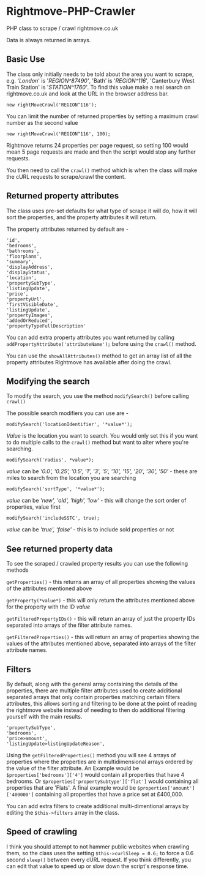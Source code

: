 # Rightmove-PHP-Crawler
PHP class to scrape / crawl rightmove.co.uk

Data is always returned in arrays.
## Basic Use
The class only initially needs to be told about the area you want to scrape, e.g. '*London*' is '*REGION^87490'*, 'Bath' is '*REGION^116*', 'Canterbury West Train Station' is '*STATION^1760'*. To find this value make a real search on rightmove.co.uk and look at the URL in the browser address bar.

    new rightMoveCrawl('REGION^116');

You can limit the number of returned properties by setting a maximum crawl number as the second value

    new rightMoveCrawl('REGION^116', 100);

Rightmove returns 24 properties per page request, so setting 100 would mean 5 page requests are made and then the script would stop any further requests.

You then need to call the `crawl()` method which is when the class will make the cURL requests to scrape/crawl the content.
## Returned property attributes
The class uses pre-set defaults for what type of scrape it will do, how it will sort the properties, and the property attributes it will return.

The property attributes returned by default are - 


    'id',
    'bedrooms',
    'bathrooms',
    'floorplans',
    'summary',
    'displayAddress',
    'displayStatus',
    'location',
    'propertySubType',
    'listingUpdate',
    'price',
    'propertyUrl',
    'firstVisibleDate',
    'listingUpdate',
    'propertyImages',
    'addedOrReduced',
    'propertyTypeFullDescription'
    
You can add extra property attributes you want returned by calling `addPropertyAttribute('attributeName');` before using the `crawl()` method.

You can use the `showAllAttributes()` method to get an array list of all the property attributes Rightmove has available after doing the crawl.
## Modifying the search
To modify the search, you use the method `modifySearch()` before calling `crawl()`

The possible search modifiers you can use are -

    modifySearch('locationIdentifier', '*value*');

*Value* is the location you want to search. You would only set this if you want to do multiple calls to the `crawl()` method but want to alter where you're searching.

    modifySearch('radius', *value*);

*value* can be *'0.0', '0.25', '0.5', '1', '3', '5', '10', '15', '20', '30', '50'* - these are miles to search from the location you are searching

    modifySearch('sortType', '*value*');

*value* can be *'new', 'old', 'high', 'low'* - this will change the sort order of properties, value first

    modifySearch('includeSSTC', true);

*value* can be *'true', 'false'* - this is to include sold properties or not

## See returned property data

To see the scraped / crawled property results you can use the following methods

`getProperties()` - this returns an array of all properties showing the values of the attributes mentioned above

`getProperty(*value*)` - this will only return the attributes mentioned above for the property with the ID *value*

`getFilteredPropertyIDs()` - this will return an array of just the property IDs separated into arrays of the filter attribute names.

`getFilteredProperties()` - this will return an array of properties showing the values of the attributes mentioned above, separated into arrays of the filter attribute names.

## Filters

By default, along with the general array containing the details of the properties, there are multiple filter attributes used to create additional separated arrays that only contain properties matching certain filters attributes, this allows sorting and filtering to be done at the point of reading the rightmove website instead of needing to then do additional filtering yourself with the main results.

    'propertySubType',
    'bedrooms',
    'price>amount',
    'listingUpdate>listingUpdateReason',
    
Using the `getFilteredProperties()` method you will see 4 arrays of properties where the properties are in multidimensional arrays ordered by the value of the filter attribute. An Example would be `$properties['bedrooms']['4']` would contain all properties that have 4 bedrooms. Or `$properties['propertySubtype']['flat']` would containing all properties that are 'Flats'. A final example would be `$properties['amount']['400000']` containing all properties that have a price set at £400,000.

You can add extra filters to create additional multi-dimentional arrays by editing the `$this->filters` array in the class.
    
## Speed of crawling

I think you should attempt to not hammer public websites when crawling them, so the class uses the setting `$this->curlSleep = 0.6;` to force a 0.6 second `sleep()` between every cURL request. If you think differently, you can edit that value to speed up or slow down the script's response time.
